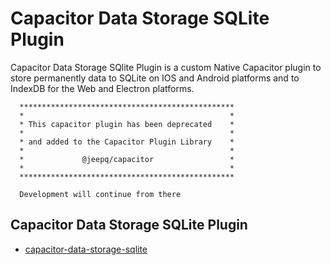 # Capacitor Data Storage SQLite Plugin
Capacitor Data Storage SQlite  Plugin is a custom Native Capacitor plugin to store permanently data to SQLite on IOS and Android platforms and to IndexDB for the Web and Electron platforms.

```
  ************************************************
  *                                              *
  * This capacitor plugin has been deprecated    *
  *                                              *
  * and added to the Capacitor Plugin Library    *
  *                                              *
  *             @jeepq/capacitor                 *
  *                                              *
  ************************************************

  Development will continue from there

```

## Capacitor Data Storage SQLite Plugin
 - [capacitor-data-storage-sqlite](https://github.com/jepiqueau/jeep/blob/master/capacitor/plugins-library/docs/DataStorage.md)
